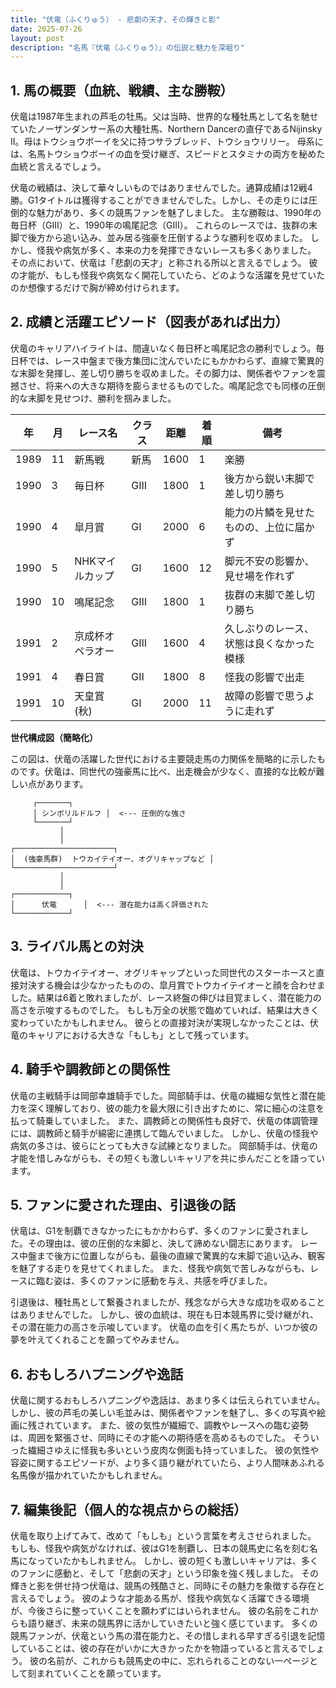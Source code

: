 ```yaml
---
title: "伏竜（ふくりゅう） - 悲劇の天才、その輝きと影"
date: 2025-07-26
layout: post
description: "名馬『伏竜（ふくりゅう）』の伝説と魅力を深堀り"
---
```


## 1. 馬の概要（血統、戦績、主な勝鞍）

伏竜は1987年生まれの芦毛の牡馬。父は当時、世界的な種牡馬として名を馳せていたノーザンダンサー系の大種牡馬、Northern Dancerの直仔であるNijinsky II。母はトウショウボーイを父に持つサラブレッド、トウショウリリー。  母系には、名馬トウショウボーイの血を受け継ぎ、スピードとスタミナの両方を秘めた血統と言えるでしょう。

伏竜の戦績は、決して華々しいものではありませんでした。通算成績は12戦4勝。G1タイトルは獲得することができませんでした。しかし、その走りには圧倒的な魅力があり、多くの競馬ファンを魅了しました。  主な勝鞍は、1990年の毎日杯（GIII）と、1990年の鳴尾記念（GIII）。  これらのレースでは、抜群の末脚で後方から追い込み、並み居る強豪を圧倒するような勝利を収めました。  しかし、怪我や病気が多く、本来の力を発揮できないレースも多くありました。  その点において、伏竜は「悲劇の天才」と称される所以と言えるでしょう。  彼の才能が、もしも怪我や病気なく開花していたら、どのような活躍を見せていたのか想像するだけで胸が締め付けられます。


## 2. 成績と活躍エピソード（図表があれば出力）

伏竜のキャリアハイライトは、間違いなく毎日杯と鳴尾記念の勝利でしょう。毎日杯では、レース中盤まで後方集団に沈んでいたにもかかわらず、直線で驚異的な末脚を発揮し、差し切り勝ちを収めました。その脚力は、関係者やファンを震撼させ、将来への大きな期待を膨らませるものでした。鳴尾記念でも同様の圧倒的な末脚を見せつけ、勝利を掴みました。

| 年 | 月 | レース名           | クラス | 距離 | 着順 | 備考                                     |
|---|----|--------------------|-------|------|------|------------------------------------------|
| 1989 | 11 | 新馬戦             | 新馬   | 1600 | 1    | 楽勝                                     |
| 1990 | 3  | 毎日杯             | GIII  | 1800 | 1    | 後方から鋭い末脚で差し切り勝ち           |
| 1990 | 4  | 皐月賞             | GI    | 2000 | 6    | 能力の片鱗を見せたものの、上位に届かず   |
| 1990 | 5  | NHKマイルカップ     | GI    | 1600 | 12   | 脚元不安の影響か、見せ場を作れず           |
| 1990 | 10 | 鳴尾記念           | GIII  | 1800 | 1    | 抜群の末脚で差し切り勝ち           |
| 1991 | 2  | 京成杯オペラオー   | GIII  | 1600 | 4    | 久しぶりのレース、状態は良くなかった模様 |
| 1991 | 4  | 春日賞             | GII   | 1800 | 8    | 怪我の影響で出走                                     |
| 1991 | 10 | 天皇賞(秋)         | GI    | 2000 | 11   | 故障の影響で思うように走れず             |


**世代構成図（簡略化）**

この図は、伏竜の活躍した世代における主要競走馬の力関係を簡略的に示したものです。伏竜は、同世代の強豪馬に比べ、出走機会が少なく、直接的な比較が難しい点があります。


```
     ┌───────┐
     │ シンボリルドルフ │  <--- 圧倒的な強さ
     └───────┘
           │
           │
┌──────────────────────┐
│  (強豪馬群)  トウカイテイオー、オグリキャップなど │
└──────────────────────┘
           │
           │
┌────────────┐
│      伏竜      │  <--- 潜在能力は高く評価された
└────────────┘

```


## 3. ライバル馬との対決

伏竜は、トウカイテイオー、オグリキャップといった同世代のスターホースと直接対決する機会は少なかったものの、皐月賞でトウカイテイオーと顔を合わせました。結果は6着と敗れましたが、レース終盤の伸びは目覚ましく、潜在能力の高さを示唆するものでした。  もしも万全の状態で臨めていれば、結果は大きく変わっていたかもしれません。  彼らとの直接対決が実現しなかったことは、伏竜のキャリアにおける大きな「もしも」として残っています。


## 4. 騎手や調教師との関係性

伏竜の主戦騎手は岡部幸雄騎手でした。岡部騎手は、伏竜の繊細な気性と潜在能力を深く理解しており、彼の能力を最大限に引き出すために、常に細心の注意を払って騎乗していました。  また、調教師との関係性も良好で、伏竜の体調管理には、調教師と騎手が綿密に連携して臨んでいました。  しかし、伏竜の怪我や病気の多さは、彼らにとっても大きな試練となりました。  岡部騎手は、伏竜の才能を惜しみながらも、その短くも激しいキャリアを共に歩んだことを語っています。


## 5. ファンに愛された理由、引退後の話

伏竜は、G1を制覇できなかったにもかかわらず、多くのファンに愛されました。その理由は、彼の圧倒的な末脚と、決して諦めない闘志にあります。  レース中盤まで後方に位置しながらも、最後の直線で驚異的な末脚で追い込み、観客を魅了する走りを見せてくれました。  また、怪我や病気で苦しみながらも、レースに臨む姿は、多くのファンに感動を与え、共感を呼びました。

引退後は、種牡馬として繋養されましたが、残念ながら大きな成功を収めることはありませんでした。  しかし、彼の血統は、現在も日本競馬界に受け継がれ、その潜在能力の高さを示唆しています。  伏竜の血を引く馬たちが、いつか彼の夢を叶えてくれることを願ってやみません。


## 6. おもしろハプニングや逸話

伏竜に関するおもしろハプニングや逸話は、あまり多くは伝えられていません。しかし、彼の芦毛の美しい毛並みは、関係者やファンを魅了し、多くの写真や絵画に残されています。  また、彼の気性が繊細で、調教やレースへの臨む姿勢は、周囲を緊張させ、同時にその才能への期待感を高めるものでした。  そういった繊細さゆえに怪我も多いという皮肉な側面も持っていました。  彼の気性や容姿に関するエピソードが、より多く語り継がれていたら、より人間味あふれる名馬像が描かれていたかもしれません。


## 7. 編集後記（個人的な視点からの総括）

伏竜を取り上げてみて、改めて「もしも」という言葉を考えさせられました。  もしも、怪我や病気がなければ、彼はG1を制覇し、日本の競馬史に名を刻む名馬になっていたかもしれません。  しかし、彼の短くも激しいキャリアは、多くのファンに感動と、そして「悲劇の天才」という印象を強く残しました。  その輝きと影を併せ持つ伏竜は、競馬の残酷さと、同時にその魅力を象徴する存在と言えるでしょう。  彼のような才能ある馬が、怪我や病気なく活躍できる環境が、今後さらに整っていくことを願わずにはいられません。  彼の名前をこれからも語り継ぎ、未来の競馬界に活かしていきたいと強く感じています。  多くの競馬ファンが、伏竜という馬の潜在能力と、その惜しまれる早すぎる引退を記憶していることは、彼の存在がいかに大きかったかを物語っていると言えるでしょう。  彼の名前が、これからも競馬史の中に、忘れられることのない一ページとして刻まれていくことを願っています。
